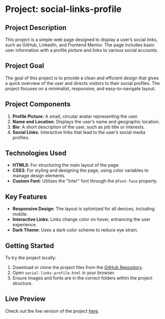 # Project: social-links-profile

## Project Description

This project is a simple web page designed to display a user’s social links, such as GitHub, LinkedIn, and Frontend Mentor. The page includes basic user information with a profile picture and links to various social accounts.

## Project Goal

The goal of this project is to provide a clean and efficient design that gives a quick overview of the user and directs visitors to their social profiles. The project focuses on a minimalist, responsive, and easy-to-navigate layout.

## Project Components

1. **Profile Picture**: A small, circular avatar representing the user.
2. **Name and Location**: Displays the user’s name and geographic location.
3. **Bio**: A short description of the user, such as job title or interests.
4. **Social Links**: Interactive links that lead to the user’s social media profiles.

## Technologies Used

- **HTML5**: For structuring the main layout of the page.
- **CSS3**: For styling and designing the page, using color variables to manage design elements.
- **Custom Font**: Utilizes the "Inter" font through the `@font-face` property.

## Key Features

- **Responsive Design**: The layout is optimized for all devices, including mobile.
- **Interactive Links**: Links change color on hover, enhancing the user experience.
- **Dark Theme**: Uses a dark color scheme to reduce eye strain.

## Getting Started

To try the project locally:

1. Download or clone the project files from the [GitHub Repository](https://github.com/Mohamed-A-7/Social-links-profile).
2. Open `social-links-profile.html` in your browser.
3. Ensure images and fonts are in the correct folders within the project structure.

## Live Preview

Check out the live version of the project [here](https://mohamed-a-7.github.io/Social-links-profile/).
